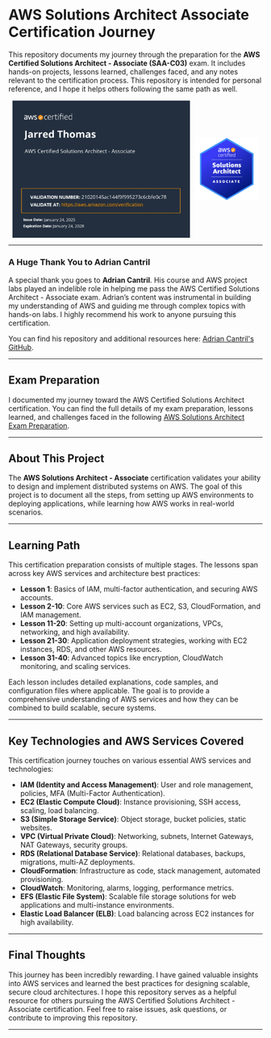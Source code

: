 # AWS Solutions Architect Associate Certification Journey

This repository documents my journey through the preparation for the **AWS Certified Solutions Architect - Associate (SAA-C03)** exam. It includes hands-on projects, lessons learned, challenges faced, and any notes relevant to the certification process. This repository is intended for personal reference, and I hope it helps others following the same path as well.

<div style="display: flex; justify-content: center; align-items: center;">
    <img src="images/AWS_associate_certificate_page.jpg" alt="AWS SAA-C03 Certificate" style="width: 70%; margin-right: 10px;" />
    <img src="images/aws-certified-solutions-architect-associate.png" alt="AWS SAA Badge" style="width: 25%;" />
</div>


---

### A Huge Thank You to Adrian Cantril

A special thank you goes to **Adrian Cantril**. His course and AWS project labs played an indelible role in helping me pass the AWS Certified Solutions Architect - Associate exam. Adrian’s content was instrumental in building my understanding of AWS and guiding me through complex topics with hands-on labs. I highly recommend his work to anyone pursuing this certification.

You can find his repository and additional resources here: [Adrian Cantril's GitHub](https://github.com/acantril).

---

## Exam Preparation

I documented my journey toward the AWS Certified Solutions Architect certification. You can find the full details of my exam preparation, lessons learned, and challenges faced in the following [AWS Solutions Architect Exam Preparation](AWS-Solutions-Architect-Exam-Preparation.md).

---

## About This Project

The **AWS Solutions Architect - Associate** certification validates your ability to design and implement distributed systems on AWS. The goal of this project is to document all the steps, from setting up AWS environments to deploying applications, while learning how AWS works in real-world scenarios.

---

## Learning Path

This certification preparation consists of multiple stages. The lessons span across key AWS services and architecture best practices:

- **Lesson 1**: Basics of IAM, multi-factor authentication, and securing AWS accounts.
- **Lesson 2-10**: Core AWS services such as EC2, S3, CloudFormation, and IAM management.
- **Lesson 11-20**: Setting up multi-account organizations, VPCs, networking, and high availability.
- **Lesson 21-30**: Application deployment strategies, working with EC2 instances, RDS, and other AWS resources.
- **Lesson 31-40**: Advanced topics like encryption, CloudWatch monitoring, and scaling services.

Each lesson includes detailed explanations, code samples, and configuration files where applicable. The goal is to provide a comprehensive understanding of AWS services and how they can be combined to build scalable, secure systems.

---

## Key Technologies and AWS Services Covered

This certification journey touches on various essential AWS services and technologies:

- **IAM (Identity and Access Management)**: User and role management, policies, MFA (Multi-Factor Authentication).
- **EC2 (Elastic Compute Cloud)**: Instance provisioning, SSH access, scaling, load balancing.
- **S3 (Simple Storage Service)**: Object storage, bucket policies, static websites.
- **VPC (Virtual Private Cloud)**: Networking, subnets, Internet Gateways, NAT Gateways, security groups.
- **RDS (Relational Database Service)**: Relational databases, backups, migrations, multi-AZ deployments.
- **CloudFormation**: Infrastructure as code, stack management, automated provisioning.
- **CloudWatch**: Monitoring, alarms, logging, performance metrics.
- **EFS (Elastic File System)**: Scalable file storage solutions for web applications and multi-instance environments.
- **Elastic Load Balancer (ELB)**: Load balancing across EC2 instances for high availability.

---

## Final Thoughts

This journey has been incredibly rewarding. I have gained valuable insights into AWS services and learned the best practices for designing scalable, secure cloud architectures. I hope this repository serves as a helpful resource for others pursuing the AWS Certified Solutions Architect - Associate certification. Feel free to raise issues, ask questions, or contribute to improving this repository.

---